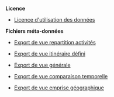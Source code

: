 **Licence**

- [Licence d'utilisation des données](medias/licences-et-metadonnees/licence-utilisation-donnees.pdf) 
<p></p>

**Fichiers méta-données**

- [Export de vue repartition activités](medias/licences-et-metadonnees/licence-utilisation-donnees.pdf) 
<p></p>

- [Export de vue itinéraire défini](medias/licences-et-metadonnees/licence-utilisation-donnees.pdf) 
<p></p>

- [Export de vue générale](medias/licences-et-metadonnees/licence-utilisation-donnees.pdf) 
<p></p>

- [Export de vue comparaison temporelle](medias/licences-et-metadonnees/licence-utilisation-donnees.pdf) 
<p></p>

- [Export de vue emprise géographique](medias/licences-et-metadonnees/licence-utilisation-donnees.pdf) 
<p></p>

